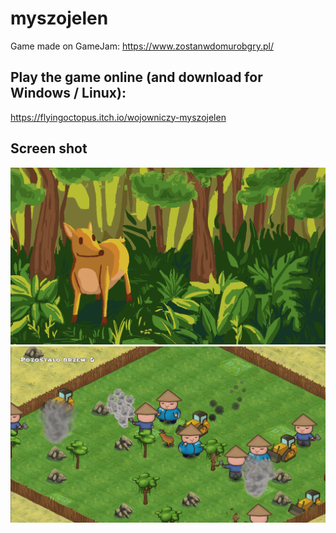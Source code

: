 # myszojelen
Game made on GameJam: https://www.zostanwdomurobgry.pl/

## Play the game online (and download for Windows / Linux):
https://flyingoctopus.itch.io/wojowniczy-myszojelen

## Screen shot

![Myszojelen w lesie](https://github.com/Ajver/myszojelen/blob/master/img/img2.png)
![Zrzut ekranu z gry](https://github.com/Ajver/myszojelen/blob/master/img/img1.png)

